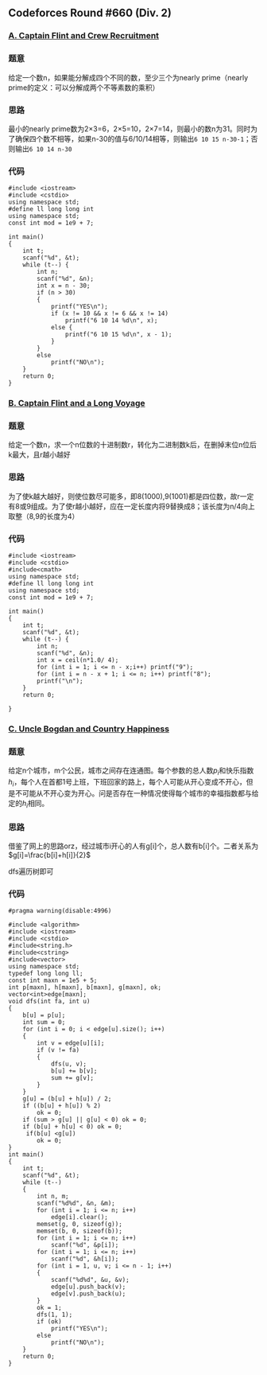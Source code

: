 ## **Codeforces Round #660 (Div. 2)**



### [A. Captain Flint and Crew Recruitment](http://codeforces.com/contest/1388/problem/A)


### **题意**  

给定一个数n，如果能分解成四个不同的数，至少三个为nearly prime（nearly prime的定义：可以分解成两个不等素数的乘积）

### **思路**  

最小的nearly prime数为2×3=6，2×5=10，2×7=14，则最小的数n为31。同时为了确保四个数不相等，如果n-30的值与6/10/14相等，则输出`6 10 15 n-30-1`；否则输出`6 10 14 n-30`


### **代码** 
```
#include <iostream>
#include <cstdio>
using namespace std;
#define ll long long int
using namespace std;
const int mod = 1e9 + 7;

int main()
{
    int t;
    scanf("%d", &t);
    while (t--) {
        int n;
        scanf("%d", &n);
        int x = n - 30;
        if (n > 30)
        {
            printf("YES\n");
            if (x != 10 && x != 6 && x != 14)
                printf("6 10 14 %d\n", x);
            else {
                printf("6 10 15 %d\n", x - 1);
            }
        }
        else
            printf("NO\n");
    }
    return 0;    
}
```


### [B. Captain Flint and a Long Voyage](http://codeforces.com/contest/1388/problem/B)


### **题意**  

给定一个数n，求一个n位数的十进制数r，转化为二进制数k后，在删掉末位n位后k最大，且r越小越好

### **思路** 

为了使k越大越好，则使位数尽可能多，即8(1000),9(1001)都是四位数，故r一定有8或9组成。为了使r越小越好，应在一定长度内将9替换成8；该长度为n/4向上取整（8,9的长度为4）

### **代码** 
```
#include <iostream>
#include <cstdio>
#include<cmath>
using namespace std;
#define ll long long int
using namespace std;
const int mod = 1e9 + 7;

int main()
{
    int t;
    scanf("%d", &t);
    while (t--) {
        int n;
        scanf("%d", &n);
        int x = ceil(n*1.0/ 4);
        for (int i = 1; i <= n - x;i++) printf("9");
        for (int i = n - x + 1; i <= n; i++) printf("8");
        printf("\n");
    }
    return 0;
    
}
```

### [C. Uncle Bogdan and Country Happiness](http://codeforces.com/contest/1388/problem/C)


### **题意**  
给定n个城市，m个公民，城市之间存在连通图。每个参数的总人数$p_i$和快乐指数$h_i$，每个人在首都1号上班，下班回家的路上，每个人可能从开心变成不开心，但是不可能从不开心变为开心。问是否存在一种情况使得每个城市的幸福指数都与给定的$h_i$相同。


### **思路** 

借鉴了网上的思路orz，经过城市i开心的人有g[i]个，总人数有b[i]个。二者关系为$g[i]=\frac{b[i]+h[i]}{2}$



dfs遍历树即可

### **代码** 
```
#pragma warning(disable:4996)

#include <algorithm>
#include <iostream>
#include <cstdio>
#include<string.h>
#include<cstring>
#include<vector>
using namespace std;
typedef long long ll;
const int maxn = 1e5 + 5;
int p[maxn], h[maxn], b[maxn], g[maxn], ok;
vector<int>edge[maxn];
void dfs(int fa, int u)
{
    b[u] = p[u];
    int sum = 0;
    for (int i = 0; i < edge[u].size(); i++)
    {
        int v = edge[u][i];
        if (v != fa)
        {
            dfs(u, v);
            b[u] += b[v];
            sum += g[v];
        }
    }
    g[u] = (b[u] + h[u]) / 2;
    if ((b[u] + h[u]) % 2)
        ok = 0;
    if (sum > g[u] || g[u] < 0) ok = 0;
    if (b[u] + h[u] < 0) ok = 0;
     if(b[u] <g[u])
        ok = 0;
}
int main()
{
    int t;
    scanf("%d", &t);
    while (t--)
    {
        int n, m;
        scanf("%d%d", &n, &m);
        for (int i = 1; i <= n; i++)
            edge[i].clear();
        memset(g, 0, sizeof(g));
        memset(b, 0, sizeof(b)); 
        for (int i = 1; i <= n; i++)
            scanf("%d", &p[i]);
        for (int i = 1; i <= n; i++)
            scanf("%d", &h[i]);
        for (int i = 1, u, v; i <= n - 1; i++)
        {
            scanf("%d%d", &u, &v);
            edge[u].push_back(v);
            edge[v].push_back(u);
        }
        ok = 1;
        dfs(1, 1);
        if (ok)
            printf("YES\n");
        else
            printf("NO\n");
    }
    return 0;
}
```




